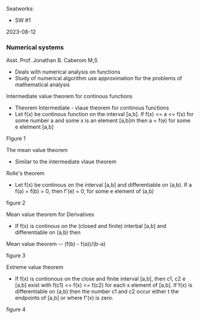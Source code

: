 
Seatworks:
- SW #1

2023-08-12
### Numerical systems
Asst. Prof. Jonathan B. Caberom M,S

- Deals with numerical analysis on functions 
- Study of numerical algorithm use approximation for the problems of mathematical analysis 

Intermediate value theorem for continous functions 
- Theorem Intermediate - vlaue theorem for continous functions 
- Let f(x) be continous function on the interval [a,b]. If f(x) <= a <= f(x) for some number a and some x is an element [a,b]m then a = f(e) for some e elelment [a,b] 


FIgure 1 


The mean value theorem 
- Similar to the intermediate vlaue theorem 

Rolle's theorem 
- Let f(x) be continous on the interval [a,b] and differentiable on (a,b). If a f(a) = f(b) = 0, then f'(e) = 0, for some e element of (a,b)

figure 2

Mean value theorem for Derivatives 
- If f(x) is continous on the (closed and finite) interbal [a,b] and differentiable on (a,b) then 

Mean value theorem -- (f(b) - f(a))/(b-a)

figure 3 

Extreme value theorem 
- If f(x) is contionous on the close and finite interval [a,b], then c1, c2 e [a,b]  exist with f(c1) <= f(x) <= f(c2) for each x element of [a,b]. If f(x) is differentiable on (a,b) then the number c1 and c2 occur either t the endpoints of [a,b] or where f'(x) is zero. 

figure 4
